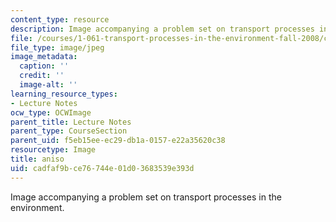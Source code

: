```yaml
---
content_type: resource
description: Image accompanying a problem set on transport processes in the environment.
file: /courses/1-061-transport-processes-in-the-environment-fall-2008/cadfaf9bce76744e01d03683539e393d_aniso.jpg
file_type: image/jpeg
image_metadata:
  caption: ''
  credit: ''
  image-alt: ''
learning_resource_types:
- Lecture Notes
ocw_type: OCWImage
parent_title: Lecture Notes
parent_type: CourseSection
parent_uid: f5eb15ee-ec29-db1a-0157-e22a35620c38
resourcetype: Image
title: aniso
uid: cadfaf9b-ce76-744e-01d0-3683539e393d
---
```

Image accompanying a problem set on transport processes in the environment.

